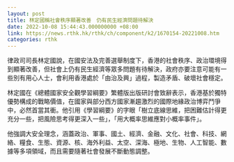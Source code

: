 ```yaml
---
layout: post
title: 林定國稱社會秩序顯著改善　仍有民生經濟問題待解決
date: 2022-10-08 15:44:43.000000000 +08:00
link: https://news.rthk.hk/rthk/ch/component/k2/1670154-20221008.htm
categories: rthk
---
```


律政司司長林定國說，在國安法及完善選舉制度下，香港的社會秩序、政治環境得到顯著改善，但社會上仍有民生經濟等眾多問題有待解決，政府亦要注意可能有一些別有用心人士，會利用香港處於「由治及興」過程，製造矛盾、破壞社會穩定。

林定國在《總體國家安全觀學習綱要》繁體版出版研討會致辭表示，香港基於獨特優勢構成的戰略價值，在國家與部分西方國家漸趨激烈的國際地緣政治博弈鬥爭中，必然首當其衝。他引用《學習綱要》的字眼「樹立底線思維，把困難估計得更充分一些，把風險思考得更深入一些」，「用大概率思維應對小概率事件」。

他強調大安全理念，涵蓋政治、軍事、國土、經濟、金融、文化、社會、科技、網絡、糧食、生態、資源、核、海外利益、太空、深海、極地、生物、人工智能、數據等多項領域，而且需要隨著社會發展不斷動態調整。
